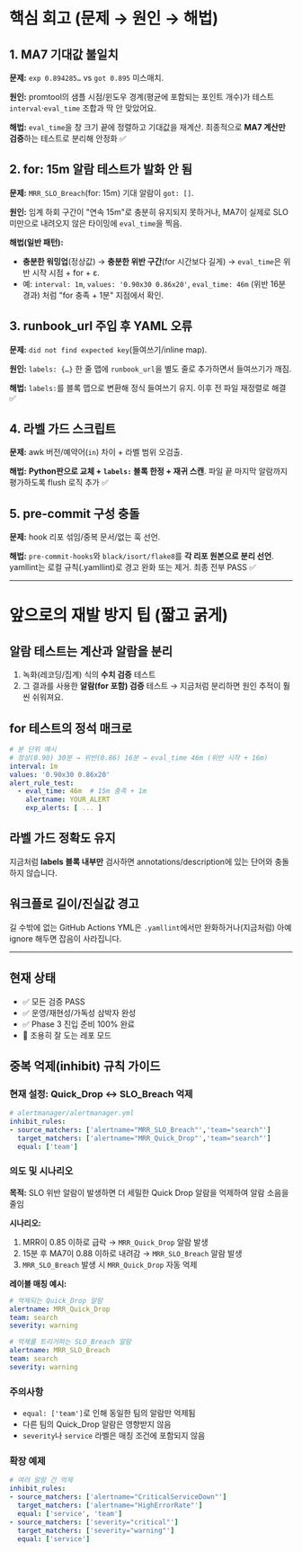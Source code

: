# 핵심 회고 (문제 → 원인 → 해법)

## 1. MA7 기대값 불일치

**문제:** `exp 0.894285…` vs `got 0.895` 미스매치.

**원인:** promtool의 샘플 시점/윈도우 경계(평균에 포함되는 포인트 개수)가 테스트 `interval`·`eval_time` 조합과 딱 안 맞았어요.

**해법:** `eval_time`을 창 크기 끝에 정렬하고 기대값을 재계산. 최종적으로 **MA7 계산만 검증**하는 테스트로 분리해 안정화 ✅

## 2. for: 15m 알람 테스트가 발화 안 됨

**문제:** `MRR_SLO_Breach`(for: 15m) 기대 알람이 `got: []`.

**원인:** 임계 하회 구간이 "연속 15m"로 충분히 유지되지 못하거나, MA7이 실제로 SLO 미만으로 내려오지 않은 타이밍에 `eval_time`을 찍음.

**해법(일반 패턴):**
- **충분한 워밍업**(정상값) → **충분한 위반 구간**(for 시간보다 길게) → `eval_time`은 위반 시작 시점 + for + ε.
- 예: `interval: 1m`, `values: '0.90x30 0.86x20'`, `eval_time: 46m` (위반 16분 경과) 처럼 "for 충족 + 1분" 지점에서 확인.

## 3. runbook_url 주입 후 YAML 오류

**문제:** `did not find expected key`(들여쓰기/inline map).

**원인:** `labels: {…}` 한 줄 맵에 `runbook_url`을 별도 줄로 추가하면서 들여쓰기가 깨짐.

**해법:** `labels:`를 블록 맵으로 변환해 정식 들여쓰기 유지. 이후 전 파일 재정렬로 해결 ✅

## 4. 라벨 가드 스크립트

**문제:** awk 버전/예약어(`in`) 차이 + 라벨 범위 오검출.

**해법:** **Python판으로 교체 + `labels:` 블록 한정 + 재귀 스캔**. 파일 끝 마지막 알람까지 평가하도록 flush 로직 추가 ✅

## 5. pre-commit 구성 충돌

**문제:** hook 리포 섞임/중복 문서/없는 훅 선언.

**해법:** `pre-commit-hooks`와 `black/isort/flake8`를 **각 리포 원본으로 분리 선언**. yamllint는 로컬 규칙(.yamllint)로 경고 완화 또는 제거. 최종 전부 PASS ✅

---

# 앞으로의 재발 방지 팁 (짧고 굵게)

## 알람 테스트는 계산과 알람을 분리

1. 녹화(레코딩/집계) 식의 **수치 검증** 테스트
2. 그 결과를 사용한 **알람(for 포함) 검증** 테스트
   → 지금처럼 분리하면 원인 추적이 훨씬 쉬워져요.

## for 테스트의 정석 매크로

```yaml
# 분 단위 예시
# 정상(0.90) 30분 → 위반(0.86) 16분 → eval_time 46m (위반 시작 + 16m)
interval: 1m
values: '0.90x30 0.86x20'
alert_rule_test:
  - eval_time: 46m  # 15m 충족 + 1m
    alertname: YOUR_ALERT
    exp_alerts: [ ... ]
```

## 라벨 가드 정확도 유지

지금처럼 **labels 블록 내부만** 검사하면 annotations/description에 있는 단어와 충돌하지 않습니다.

## 워크플로 길이/진실값 경고

길 수밖에 없는 GitHub Actions YML은 `.yamllint`에서만 완화하거나(지금처럼) 아예 ignore 해두면 잡음이 사라집니다.

---

## 현재 상태

- ✅ 모든 검증 PASS
- ✅ 운영/재현성/가독성 삼박자 완성
- ✅ Phase 3 진입 준비 100% 완료
- 🧊 조용히 잘 도는 레포 모드

## 중복 억제(inhibit) 규칙 가이드

### 현재 설정: Quick_Drop ↔ SLO_Breach 억제

```yaml
# alertmanager/alertmanager.yml
inhibit_rules:
- source_matchers: ['alertname="MRR_SLO_Breach"','team="search"']
  target_matchers: ['alertname="MRR_Quick_Drop"','team="search"']
  equal: ['team']
```

### 의도 및 시나리오

**목적:** SLO 위반 알람이 발생하면 더 세밀한 Quick Drop 알람을 억제하여 알람 소음을 줄임

**시나리오:**
1. MRR이 0.85 이하로 급락 → `MRR_Quick_Drop` 알람 발생
2. 15분 후 MA7이 0.88 이하로 내려감 → `MRR_SLO_Breach` 알람 발생
3. `MRR_SLO_Breach` 발생 시 `MRR_Quick_Drop` 자동 억제

**레이블 매칭 예시:**
```yaml
# 억제되는 Quick_Drop 알람
alertname: MRR_Quick_Drop
team: search
severity: warning

# 억제를 트리거하는 SLO_Breach 알람
alertname: MRR_SLO_Breach
team: search
severity: warning
```

### 주의사항

- `equal: ['team']`로 인해 동일한 팀의 알람만 억제됨
- 다른 팀의 Quick_Drop 알람은 영향받지 않음
- `severity`나 `service` 라벨은 매칭 조건에 포함되지 않음

### 확장 예제

```yaml
# 여러 알람 간 억제
inhibit_rules:
- source_matchers: ['alertname="CriticalServiceDown"']
  target_matchers: ['alertname="HighErrorRate"']
  equal: ['service', 'team']
- source_matchers: ['severity="critical"']
  target_matchers: ['severity="warning"']
  equal: ['service']
```
